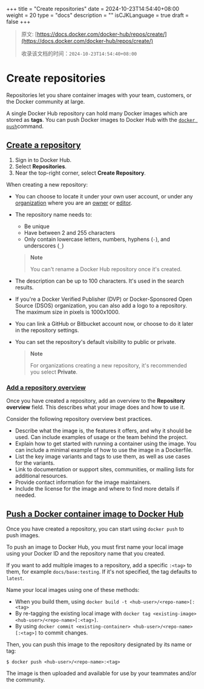 +++
title = "Create repositories"
date = 2024-10-23T14:54:40+08:00
weight = 20
type = "docs"
description = ""
isCJKLanguage = true
draft = false
+++

> 原文: [https://docs.docker.com/docker-hub/repos/create/](https://docs.docker.com/docker-hub/repos/create/)
>
> 收录该文档的时间：`2024-10-23T14:54:40+08:00`

# Create repositories

Repositories let you share container images with your team, customers, or the Docker community at large.

A single Docker Hub repository can hold many Docker images which are stored as **tags**. You can push Docker images to Docker Hub with the [`docker push`](https://docs.docker.com/reference/cli/docker/image/push/)command.

## [Create a repository](https://docs.docker.com/docker-hub/repos/create/#create-a-repository)

1. Sign in to Docker Hub.
2. Select **Repositories**.
3. Near the top-right corner, select **Create Repository**.

When creating a new repository:

- You can choose to locate it under your own user account, or under any [organization](https://docs.docker.com/admin/organization/orgs/) where you are an [owner](https://docs.docker.com/admin/organization/manage-a-team/#organization-owner) or [editor](https://docs.docker.com/security/for-admins/roles-and-permissions/).

- The repository name needs to:

  - Be unique
  - Have between 2 and 255 characters
  - Only contain lowercase letters, numbers, hyphens (`-`), and underscores (`_`)

  > **Note**
  >
  > 
  >
  > You can't rename a Docker Hub repository once it's created.

- The description can be up to 100 characters. It's used in the search results.

- If you're a Docker Verified Publisher (DVP) or Docker-Sponsored Open Source (DSOS) organization, you can also add a logo to a repository. The maximum size in pixels is 1000x1000.

- You can link a GitHub or Bitbucket account now, or choose to do it later in the repository settings.

- You can set the repository's default visibility to public or private.

  > **Note**
  >
  > 
  >
  > For organizations creating a new repository, it's recommended you select **Private**.

### [Add a repository overview](https://docs.docker.com/docker-hub/repos/create/#add-a-repository-overview)

Once you have created a repository, add an overview to the **Repository overview** field. This describes what your image does and how to use it.

Consider the following repository overview best practices.

- Describe what the image is, the features it offers, and why it should be used. Can include examples of usage or the team behind the project.
- Explain how to get started with running a container using the image. You can include a minimal example of how to use the image in a Dockerfile.
- List the key image variants and tags to use them, as well as use cases for the variants.
- Link to documentation or support sites, communities, or mailing lists for additional resources.
- Provide contact information for the image maintainers.
- Include the license for the image and where to find more details if needed.

## [Push a Docker container image to Docker Hub](https://docs.docker.com/docker-hub/repos/create/#push-a-docker-container-image-to-docker-hub)

Once you have created a repository, you can start using `docker push` to push images.

To push an image to Docker Hub, you must first name your local image using your Docker ID and the repository name that you created.

If you want to add multiple images to a repository, add a specific `:<tag>` to them, for example `docs/base:testing`. If it's not specified, the tag defaults to `latest`.

Name your local images using one of these methods:

- When you build them, using `docker build -t <hub-user>/<repo-name>[:<tag>`
- By re-tagging the existing local image with `docker tag <existing-image> <hub-user>/<repo-name>[:<tag>]`.
- By using `docker commit <existing-container> <hub-user>/<repo-name>[:<tag>]` to commit changes.

Then, you can push this image to the repository designated by its name or tag:



```console
$ docker push <hub-user>/<repo-name>:<tag>
```

The image is then uploaded and available for use by your teammates and/or the community.
